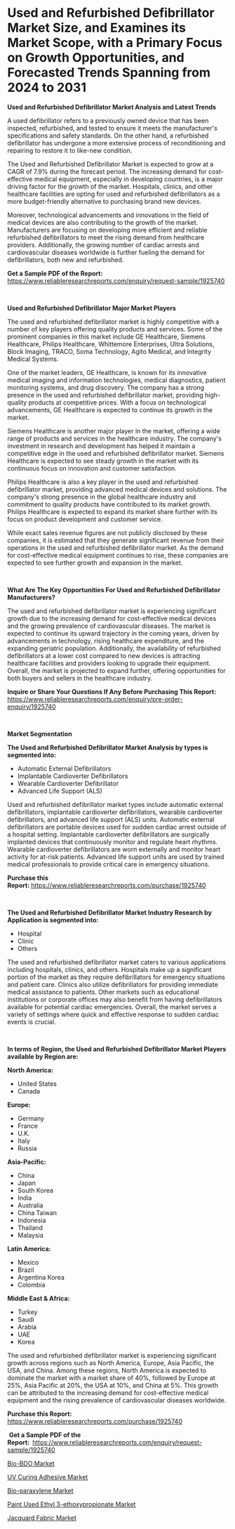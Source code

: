 <p><h1>Used and Refurbished Defibrillator Market Size, and Examines its Market Scope, with a Primary Focus on Growth Opportunities, and Forecasted Trends Spanning from 2024 to 2031</h1></p><p><strong>Used and Refurbished Defibrillator Market Analysis and Latest Trends</strong></p>
<p><p>A used defibrillator refers to a previously owned device that has been inspected, refurbished, and tested to ensure it meets the manufacturer's specifications and safety standards. On the other hand, a refurbished defibrillator has undergone a more extensive process of reconditioning and repairing to restore it to like-new condition.</p><p>The Used and Refurbished Defibrillator Market is expected to grow at a CAGR of 7.9% during the forecast period. The increasing demand for cost-effective medical equipment, especially in developing countries, is a major driving factor for the growth of the market. Hospitals, clinics, and other healthcare facilities are opting for used and refurbished defibrillators as a more budget-friendly alternative to purchasing brand new devices.</p><p>Moreover, technological advancements and innovations in the field of medical devices are also contributing to the growth of the market. Manufacturers are focusing on developing more efficient and reliable refurbished defibrillators to meet the rising demand from healthcare providers. Additionally, the growing number of cardiac arrests and cardiovascular diseases worldwide is further fueling the demand for defibrillators, both new and refurbished.</p></p>
<p><strong>Get a Sample PDF of the Report:&nbsp;</strong> <a href="https://www.reliableresearchreports.com/enquiry/request-sample/1925740">https://www.reliableresearchreports.com/enquiry/request-sample/1925740</a></p>
<p>&nbsp;</p>
<p><strong>Used and Refurbished Defibrillator Major Market Players</strong></p>
<p><p>The used and refurbished defibrillator market is highly competitive with a number of key players offering quality products and services. Some of the prominent companies in this market include GE Healthcare, Siemens Healthcare, Philips Healthcare, Whittemore Enterprises, Ultra Solutions, Block Imaging, TRACO, Soma Technology, Agito Medical, and Integrity Medical Systems.</p><p>One of the market leaders, GE Healthcare, is known for its innovative medical imaging and information technologies, medical diagnostics, patient monitoring systems, and drug discovery. The company has a strong presence in the used and refurbished defibrillator market, providing high-quality products at competitive prices. With a focus on technological advancements, GE Healthcare is expected to continue its growth in the market.</p><p>Siemens Healthcare is another major player in the market, offering a wide range of products and services in the healthcare industry. The company's investment in research and development has helped it maintain a competitive edge in the used and refurbished defibrillator market. Siemens Healthcare is expected to see steady growth in the market with its continuous focus on innovation and customer satisfaction.</p><p>Philips Healthcare is also a key player in the used and refurbished defibrillator market, providing advanced medical devices and solutions. The company's strong presence in the global healthcare industry and commitment to quality products have contributed to its market growth. Philips Healthcare is expected to expand its market share further with its focus on product development and customer service.</p><p>While exact sales revenue figures are not publicly disclosed by these companies, it is estimated that they generate significant revenue from their operations in the used and refurbished defibrillator market. As the demand for cost-effective medical equipment continues to rise, these companies are expected to see further growth and expansion in the market.</p></p>
<p>&nbsp;</p>
<p><strong>What Are The Key Opportunities For Used and Refurbished Defibrillator Manufacturers?</strong></p>
<p><p>The used and refurbished defibrillator market is experiencing significant growth due to the increasing demand for cost-effective medical devices and the growing prevalence of cardiovascular diseases. The market is expected to continue its upward trajectory in the coming years, driven by advancements in technology, rising healthcare expenditure, and the expanding geriatric population. Additionally, the availability of refurbished defibrillators at a lower cost compared to new devices is attracting healthcare facilities and providers looking to upgrade their equipment. Overall, the market is projected to expand further, offering opportunities for both buyers and sellers in the healthcare industry.</p></p>
<p><strong>Inquire or Share Your Questions If Any Before Purchasing This Report:</strong> <a href="https://www.reliableresearchreports.com/enquiry/pre-order-enquiry/1925740">https://www.reliableresearchreports.com/enquiry/pre-order-enquiry/1925740</a></p>
<p>&nbsp;</p>
<p><strong>Market Segmentation</strong></p>
<p><strong>The Used and Refurbished Defibrillator Market Analysis by types is segmented into:</strong></p>
<p><ul><li>Automatic External Defibrillators</li><li>Implantable Cardioverter Defibrillators</li><li>Wearable Cardioverter Defibrillator</li><li>Advanced Life Support (ALS)</li></ul></p>
<p><p>Used and refurbished defibrillator market types include automatic external defibrillators, implantable cardioverter defibrillators, wearable cardioverter defibrillators, and advanced life support (ALS) units. Automatic external defibrillators are portable devices used for sudden cardiac arrest outside of a hospital setting. Implantable cardioverter defibrillators are surgically implanted devices that continuously monitor and regulate heart rhythms. Wearable cardioverter defibrillators are worn externally and monitor heart activity for at-risk patients. Advanced life support units are used by trained medical professionals to provide critical care in emergency situations.</p></p>
<p><strong>Purchase this Report:&nbsp;</strong><a href="https://www.reliableresearchreports.com/purchase/1925740">https://www.reliableresearchreports.com/purchase/1925740</a></p>
<p>&nbsp;</p>
<p><strong>The Used and Refurbished Defibrillator Market Industry Research by Application is segmented into:</strong></p>
<p><ul><li>Hospital</li><li>Clinic</li><li>Others</li></ul></p>
<p><p>The used and refurbished defibrillator market caters to various applications including hospitals, clinics, and others. Hospitals make up a significant portion of the market as they require defibrillators for emergency situations and patient care. Clinics also utilize defibrillators for providing immediate medical assistance to patients. Other markets such as educational institutions or corporate offices may also benefit from having defibrillators available for potential cardiac emergencies. Overall, the market serves a variety of settings where quick and effective response to sudden cardiac events is crucial.</p></p>
<p>&nbsp;</p>
<p><strong>In terms of Region, the Used and Refurbished Defibrillator Market Players available by Region are:</strong></p>
<p>
    <p> <strong> North America: </strong>
        <ul>
            <li>United States</li>
            <li>Canada</li>
        </ul>
        </p> 
    <p> <strong> Europe: </strong>
        <ul>
            <li>Germany</li>
            <li>France</li>
            <li>U.K.</li>
            <li>Italy</li>
            <li>Russia</li>
        </ul>
        </p> 
    <p> <strong> Asia-Pacific: </strong>
        <ul>
            <li>China</li>
            <li>Japan</li>
            <li>South Korea</li>
            <li>India</li>
            <li>Australia</li>
            <li>China Taiwan</li>
            <li>Indonesia</li>
            <li>Thailand</li>
            <li>Malaysia</li>
        </ul>
        </p> 
    <p> <strong> Latin America: </strong>
        <ul>
            <li>Mexico</li>
            <li>Brazil</li>
            <li>Argentina Korea</li>
            <li>Colombia</li>
        </ul>
        </p> 
    <p> <strong> Middle East & Africa: </strong>
        <ul>
            <li>Turkey</li>
            <li>Saudi</li>
            <li>Arabia</li>
            <li>UAE</li>
            <li>Korea</li>
        </ul>
    </p>
    </p>
<p><p>The used and refurbished defibrillator market is experiencing significant growth across regions such as North America, Europe, Asia Pacific, the USA, and China. Among these regions, North America is expected to dominate the market with a market share of 40%, followed by Europe at 25%, Asia Pacific at 20%, the USA at 10%, and China at 5%. This growth can be attributed to the increasing demand for cost-effective medical equipment and the rising prevalence of cardiovascular diseases worldwide.</p></p>
<p><strong>Purchase this Report: </strong><a href="https://www.reliableresearchreports.com/purchase/1925740">https://www.reliableresearchreports.com/purchase/1925740</a></p>
<p>&nbsp;<strong>Get a Sample PDF of the Report:&nbsp;&nbsp;</strong><a href="https://www.reliableresearchreports.com/enquiry/request-sample/1925740">https://www.reliableresearchreports.com/enquiry/request-sample/1925740</a></p>
<p><strong></strong></p>
<p><p><a href="https://angry-finch-aaf.notion.site/Bio-BDO-Market-Size-2024-2031-Global-Industrial-Analysis-Key-Geographical-Regions-Market-Share--4411031593ad4af8b045e3f230cb7e97">Bio-BDO Market</a></p><p><a href="https://view.publitas.com/reportprime-1/uv-curing-adhesive-market-challenges-opportunities-and-growth-drivers-and-major-market-players-forecasted-for-period-from-2024-2031/">UV Curing Adhesive Market</a></p><p><a href="https://chivalrous-flock-a86.notion.site/Bio-paraxylene-Market-Size-and-Examines-its-Market-Scope-with-a-Primary-Focus-on-Growth-Opportunit-6a262329c90c494aa9bdb4594a7524ac">Bio-paraxylene Market</a></p><p><a href="https://faithful-glue-af3.notion.site/Paint-Used-Ethyl-3-ethoxypropionate-Market-Size-Growing-and-Forecasted-for-period-from-2024-2031-a-ad3d66a4a346473d875220401fd91a16">Paint Used Ethyl 3-ethoxypropionate Market</a></p><p><a href="https://view.publitas.com/reportprime-1/jacquard-fabric-market-size-focuses-on-market-dynamics-in-depth-analysis-and-future-projections-of-its-market-forecasted-for-period-from-2024-to-2031/">Jacquard Fabric Market</a></p></p>